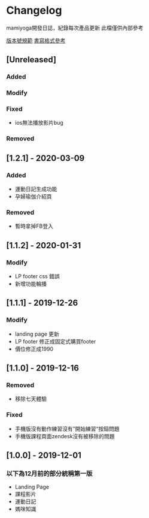 # Changelog
mamiyoga開發日誌，紀錄每次產品更新
此檔僅供內部參考

[版本號規範](https://semver.org/)
[書寫格式參考](https://keepachangelog.com/en/1.0.0/)

## [Unreleased]
### Added
### Modify
### Fixed
- ios無法播放影片bug
### Removed

## [1.2.1] - 2020-03-09
### Added
- 運動日記生成功能
- 孕婦瑜伽介紹頁
### Removed
- 暫時拿掉FB登入

## [1.1.2] - 2020-01-31
### Modify
- LP footer css 錯誤
- 新增功能輪播

## [1.1.1] - 2019-12-26
### Modify
- landing page 更新
- LP footer 修正成固定式購買footer
- 價位修正成1990

## [1.1.0] - 2019-12-16
### Removed
- 移除七天體驗
### Fixed
- 手機版沒有動作練習沒有”開始練習“按鈕問題
- 手機版課程頁面zendesk沒有被移除的問題

## [1.0.0] - 2019-12-01
### 以下為12月前的部分統稱第一版
- Landing Page
- 課程影片
- 運動日記
- 媽咪知識